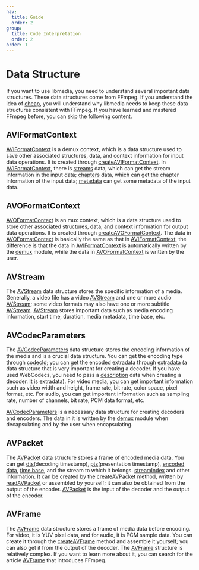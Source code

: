 ```yaml
---
nav:
  title: Guide
  order: 2
group:
  title: Code Interpretation
  order: 2
order: 1
---
```


# Data Structure

If you want to use libmedia, you need to understand several important data structures. These data structures come from FFmpeg. If you understand the idea of ​​[cheap](https://github.com/zhaohappy/cheap), you will understand why libmedia needs to keep these data structures consistent with FFmpeg. If you have learned and mastered FFmpeg before, you can skip the following content.

## AVIFormatContext

[AVIFormatContext](https://zhaohappy.github.io/libmedia/docs/libmedia_api/interfaces/avformat_AVFormatContext.AVIFormatContext.html) is a demux context, which is a data structure used to save other associated structures, data, and context information for input data operations. It is created through [createAVIFormatContext](https://zhaohappy.github.io/libmedia/docs/libmedia_api/functions/avformat_AVFormatContext.createAVIFormatContext.html). In [AVIFormatContext](https://zhaohappy.github.io/libmedia/docs/libmedia_api/interfaces/avformat_AVFormatContext.AVIFormatContext.html), there is [streams](https://zhaohappy.github.io/libmedia/docs/libmedia_api/interfaces/avformat_AVFormatContext.AVIFormatContext.html#streams) data, which can get the stream information in the input data; [chapters](https://zhaohappy.github.io/libmedia/docs/libmedia_api/interfaces/avformat_AVFormatContext.AVIFormatContext.html#chapters) data, which can get the chapter information of the input data; [metadata](https://zhaohappy.github.io/libmedia/docs/libmedia_api/interfaces/avformat_AVFormatContext.AVIFormatContext.html#metadata) can get some metadata of the input data.

## AVOFormatContext

[AVOFormatContext](https://zhaohappy.github.io/libmedia/docs/libmedia_api/interfaces/avformat_AVFormatContext.AVOFormatContext.html) is an mux context, which is a data structure used to store other associated structures, data, and context information for output data operations. It is created through [createAVOFormatContext](https://zhaohappy.github.io/libmedia/docs/libmedia_api/functions/avformat_AVFormatContext.createAVOFormatContext.html). The data in [AVOFormatContext](https://zhaohappy.github.io/libmedia/docs/libmedia_api/interfaces/avformat_AVFormatContext.AVOFormatContext.html) is basically the same as that in [AVIFormatContext](https://zhaohappy.github.io/libmedia/docs/libmedia_api/interfaces/avformat_AVFormatContext.AVIFormatContext.html), the difference is that the data in [AVIFormatContext](https://zhaohappy.github.io/libmedia/docs/libmedia_api/interfaces/avformat_AVFormatContext.AVIFormatContext.html) is automatically written by the [demux](https://zhaohappy.github.io/libmedia/docs/libmedia_api/modules/avformat_demux.html) module, while the data in [AVOFormatContext](https://zhaohappy.github.io/libmedia/docs/libmedia_api/interfaces/avformat_AVFormatContext.AVOFormatContext.html) is written by the user.

## AVStream

The [AVStream](https://zhaohappy.github.io/libmedia/docs/libmedia_api/classes/avutil_AVStream.AVStream.html) data structure stores the specific information of a media. Generally, a video file has a video [AVStream](https://zhaohappy.github.io/libmedia/docs/libmedia_api/classes/avutil_AVStream.AVStream.html) and one or more audio [AVStream](https://zhaohappy.github.io/libmedia/docs/libmedia_api/classes/avutil_AVStream.AVStream.html); some video formats may also have one or more subtitle [AVStream](https://zhaohappy.github.io/libmedia/docs/libmedia_api/classes/avutil_AVStream.AVStream.html). [AVStream](https://zhaohappy.github.io/libmedia/docs/libmedia_api/classes/avutil_AVStream.AVStream.html) stores important data such as media encoding information, start time, duration, media metadata, time base, etc.

## AVCodecParameters

The [AVCodecParameters](https://zhaohappy.github.io/libmedia/docs/libmedia_api/classes/avutil_struct_avcodecparameters.AVCodecParameters.html) data structure stores the encoding information of the media and is a crucial data structure. You can get the encoding type through [codecId](https://zhaohappy.github.io/libmedia/docs/libmedia_api/classes/avutil_struct_avcodecparameters.AVCodecParameters.html#codecid); you can get the encoded extradata through [extradata](https://zhaohappy.github.io/libmedia/docs/libmedia_api/classes/avutil_struct_avcodecparameters.AVCodecParameters.html#extradata) (a data structure that is very important for creating a decoder. If you have used WebCodecs, you need to pass a [description](https://developer.mozilla.org/en-US/docs/Web/API/VideoDecoder/configure#description) data when creating a decoder. It is [extradata](https://zhaohappy.github.io/libmedia/docs/libmedia_api/classes/avutil_struct_avcodecparameters.AVCodecParameters.html#extradata)). For video media, you can get important information such as video width and height, frame rate, bit rate, color space, pixel format, etc. For audio, you can get important information such as sampling rate, number of channels, bit rate, PCM data format, etc.

[AVCodecParameters](https://zhaohappy.github.io/libmedia/docs/libmedia_api/classes/avutil_struct_avcodecparameters.AVCodecParameters.html) is a necessary data structure for creating decoders and encoders. The data in it is written by the [demux](https://zhaohappy.github.io/libmedia/docs/libmedia_api/modules/avformat_demux.html) module when decapsulating and by the user when encapsulating.

## AVPacket

The [AVPacket](https://zhaohappy.github.io/libmedia/docs/libmedia_api/classes/avutil_struct_avpacket.AVPacket.html) data structure stores a frame of encoded media data. You can get [dts](https://zhaohappy.github.io/libmedia/docs/libmedia_api/classes/avutil_struct_avpacket.AVPacket.html#dts)(decoding timestamp), [pts](https://zhaohappy.github.io/libmedia/docs/libmedia_api/classes/avutil_struct_avpacket.AVPacket.html#pts)(presentation timestamp), [encoded data](https://zhaohappy.github.io/libmedia/docs/libmedia_api/classes/avutil_struct_avpacket.AVPacket.html#buf), [time base](https://zhaohappy.github.io/libmedia/docs/libmedia_api/classes/avutil_struct_avpacket.AVPacket.html#timebase), and the stream to which it belongs. [streamIndex](https://zhaohappy.github.io/libmedia/docs/libmedia_api/classes/avutil_struct_avpacket.AVPacket.html#streamindex) and other information. It can be created by the [createAVPacket](https://zhaohappy.github.io/libmedia/docs/libmedia_api/functions/avutil_util_avpacket.createAVPacket.html) method, written by [readAVPacket](https://zhaohappy.github.io/libmedia/docs/libmedia_api/functions/avformat_demux.readAVPacket.html) or assembled by yourself; it can also be obtained from the output of the encoder. [AVPacket](https://zhaohappy.github.io/libmedia/docs/libmedia_api/classes/avutil_struct_avpacket.AVPacket.html) is the input of the decoder and the output of the encoder.

## AVFrame

The [AVFrame](https://zhaohappy.github.io/libmedia/docs/libmedia_api/classes/avutil_struct_avframe.AVFrame.html) data structure stores a frame of media data before encoding. For video, it is YUV pixel data, and for audio, it is PCM sample data. You can create it through the [createAVFrame](https://zhaohappy.github.io/libmedia/docs/libmedia_api/functions/avutil_util_avframe.createAVFrame.html) method and assemble it yourself; you can also get it from the output of the decoder. The [AVFrame](https://zhaohappy.github.io/libmedia/docs/libmedia_api/classes/avutil_struct_avframe.AVFrame.html) structure is relatively complex. If you want to learn more about it, you can search for the article [AVFrame](https://zhaohappy.github.io/libmedia/docs/libmedia_api/classes/avutil_struct_avframe.AVFrame.html) that introduces FFmpeg.
